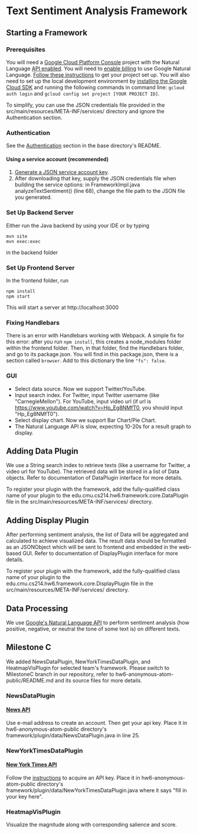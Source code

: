 # Text Sentiment Analysis Framework

## Starting a Framework
### Prerequisites
You will need a [Google Cloud Platform Console](https://console.cloud.google.com/apis/dashboard) project with the Natural Language [API enabled](https://console.cloud.google.com/apis/enableflow?apiid=language.googleapis.com&project=sentiment-analysis-347302). You will need to [enable billing](https://cloud.google.com/apis/docs/getting-started#enabling_billing) to use Google Natural Language. [Follow these instructions](https://cloud.google.com/resource-manager/docs/creating-managing-projects) to get your project set up. You will also need to set up the local development environment by [installing the Google Cloud SDK](https://cloud.google.com/sdk/) and running the following commands in command line: ```gcloud auth login``` and ```gcloud config set project [YOUR PROJECT ID]```.

To simplify, you can use the JSON credentials file provided in the src/main/resources/META-INF/services/ directory and ignore the Authentication section.

### Authentication
See the [Authentication](https://github.com/googleapis/google-cloud-java#authentication) section in the base directory's README.
#### Using a service account (recommended)
1. [Generate a JSON service account key](https://cloud.google.com/storage/docs/reference/libraries#setting_up_authentication).
2. After downloading that key, supply the JSON credentials file when building the service options: in FrameworkImpl.java analyzeTextSentiment() (line 68), change the file path to the JSON file you generated.

### Set Up Backend Server
Either run the Java backend by using your IDE or by typing
``` 
mvn site
mvn exec:exec
```
in the backend folder

### Set Up Frontend Server
In the frontend folder, run
```
npm install
npm start
```
This will start a server at http://localhost:3000

### Fixing Handlebars
There is an error with Handlebars working with Webpack. A simple fix for this error: after you run ```npm install```, this creates a node_modules folder within the frontend folder. Then, in that folder, find the Handlebars folder, and go to its package.json. You will find in this package.json, there is a section called ```browser```. Add to this dictionary the line ```"fs": false```.

### GUI
- Select data source. Now we support Twitter/YouTube.
- Input search index. For Twitter, input Twitter username (like "CarnegieMellon"). For YouTube, input video url (if url is https://www.youtube.com/watch?v=Hp_Eg8NMfT0, you should input "Hp_Eg8NMfT0").
- Select display chart. Now we support Bar Chart/Pie Chart.
- The Natural Language API is slow, expecting 10-20s for a result graph to display.

## Adding Data Plugin
We use a String search index to retrieve texts (like a username for Twitter, a video url for YouTube). The retrieved data will be stored in a list of Data objects. Refer to documentation of DataPlugin interface for more details.

To register your plugin with the framework, add the fully-qualified class name of your plugin to the edu.cmu.cs214.hw6.framework.core.DataPlugin file in the src/main/resources/META-INF/services/ directory.

## Adding Display Plugin
After performing sentiment analysis, the list of Data will be aggregated and calculated to achieve visualized data. The result data should be formatted as an JSONObject which will be sent to frontend and embedded in the web-based GUI. Refer to documentation of DisplayPlugin interface for more details.

To register your plugin with the framework, add the fully-qualified class name of your plugin to the edu.cmu.cs214.hw6.framework.core.DisplayPlugin file in the src/main/resources/META-INF/services/ directory.

## Data Processing
We use [Google's Natural Language API](https://cloud.google.com/natural-language/docs/analyzing-sentiment) to perform sentiment analysis (how positive, negative, or neutral the tone of some text is) on different texts.

## Milestone C
We added NewsDataPlugin, NewYorkTimesDataPlugin, and HeatmapVisPlugin for selected team's framework. Please switch to MilestoneC branch in our repository, refer to hw6-anonymous-atom-public/README.md and its source files for more details.
### NewsDataPlugin
#### [News API](https://newsapi.org/docs/get-started)
Use e-mail address to create an account. Then get your api key. Place it in hw6-anonymous-atom-public directory's framework/plugin/data/NewsDataPlugin.java in line 25.

### NewYorkTimesDataPlugin
#### [New York Times API](https://developer.nytimes.com/)
Follow the [instructions](https://developer.nytimes.com/get-started) to acquire an API key. Place it in hw6-anonymous-atom-public directory's framework/plugin/data/NewYorkTimesDataPlugin.java where it says "fill in your key here".

### HeatmapVisPlugin
Visualize the magnitude along with corresponding salience and score.
